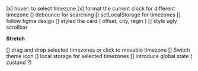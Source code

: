 [x] hover: to select timezone
[x] format the current clock for different timezone
[] debounce for searching
[] setLocalStorage for timezones
[] follow figma design
[] styled the card ( offset, city, regin )
[] style ugly scrollbar

**Stretch**

[] drag and drop selected timezones or click to movable timezone
[] Switch theme icon
[] local storage for selected timezones
[] introduce global state ( zustand ?)

